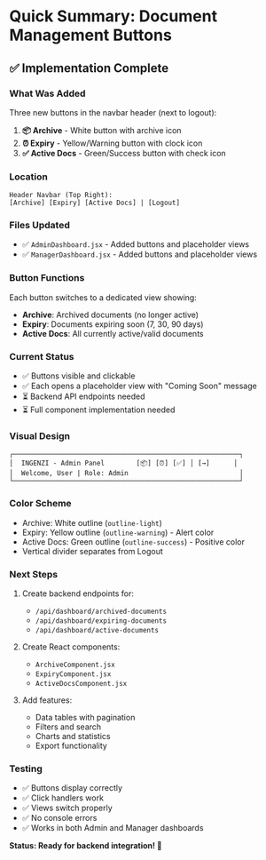 # Quick Summary: Document Management Buttons

## ✅ Implementation Complete

### What Was Added

Three new buttons in the navbar header (next to logout):

1. **📦 Archive** - White button with archive icon
2. **⏰ Expiry** - Yellow/Warning button with clock icon  
3. **✅ Active Docs** - Green/Success button with check icon

### Location

```
Header Navbar (Top Right):
[Archive] [Expiry] [Active Docs] | [Logout]
```

### Files Updated

- ✅ `AdminDashboard.jsx` - Added buttons and placeholder views
- ✅ `ManagerDashboard.jsx` - Added buttons and placeholder views

### Button Functions

Each button switches to a dedicated view showing:

- **Archive**: Archived documents (no longer active)
- **Expiry**: Documents expiring soon (7, 30, 90 days)
- **Active Docs**: All currently active/valid documents

### Current Status

- ✅ Buttons visible and clickable
- ✅ Each opens a placeholder view with "Coming Soon" message
- ⏳ Backend API endpoints needed
- ⏳ Full component implementation needed

### Visual Design

```
┌─────────────────────────────────────────────────────────┐
│  INGENZI - Admin Panel        [📦] [⏰] [✅] │ [→]      │
│  Welcome, User | Role: Admin                            │
└─────────────────────────────────────────────────────────┘
```

### Color Scheme

- Archive: White outline (`outline-light`)
- Expiry: Yellow outline (`outline-warning`) - Alert color
- Active Docs: Green outline (`outline-success`) - Positive color
- Vertical divider separates from Logout

### Next Steps

1. Create backend endpoints for:
   - `/api/dashboard/archived-documents`
   - `/api/dashboard/expiring-documents`
   - `/api/dashboard/active-documents`

2. Create React components:
   - `ArchiveComponent.jsx`
   - `ExpiryComponent.jsx`
   - `ActiveDocsComponent.jsx`

3. Add features:
   - Data tables with pagination
   - Filters and search
   - Charts and statistics
   - Export functionality

### Testing

- ✅ Buttons display correctly
- ✅ Click handlers work
- ✅ Views switch properly
- ✅ No console errors
- ✅ Works in both Admin and Manager dashboards

**Status: Ready for backend integration! 🚀**

